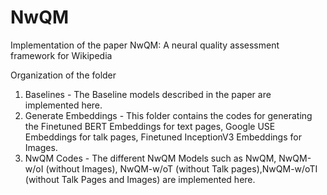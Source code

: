# NwQM
Implementation of the paper NwQM: A neural quality assessment framework for Wikipedia

Organization of the folder
1. Baselines - The Baseline models described in the paper are implemented here.
2. Generate Embeddings - This folder contains the codes for generating the Finetuned BERT Embeddings for text pages, Google USE Embeddings for talk pages, Finetuned InceptionV3 Embeddings for Images.
3. NwQM Codes - The different NwQM Models such as NwQM, NwQM-w/oI (without Images), NwQM-w/oT (without Talk pages),NwQM-w/oTI (without Talk Pages and Images) are implemented here.
